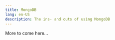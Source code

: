 ```yaml
---
title: MongoDB
lang: en-US
description: The ins- and outs of using MongoDB
---
```


More to come here...
